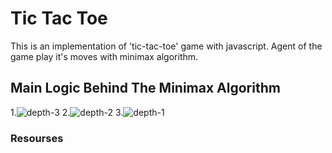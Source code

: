 # Tic Tac Toe 
This is an implementation of 'tic-tac-toe' game with javascript.
Agent of the game play it's moves with minimax algorithm.

## Main Logic Behind The Minimax Algorithm

1.![depth-3](https://user-images.githubusercontent.com/56651041/131475596-69f28772-a661-4957-b819-485040d743a5.png)
2.![depth-2 ](https://user-images.githubusercontent.com/56651041/131475602-f5aa726e-de5a-41cc-8363-8239595b7248.png)
3.![depth-1](https://user-images.githubusercontent.com/56651041/131475601-04c05035-861f-4649-b8fd-d988aafa83a7.png)



### Resourses

